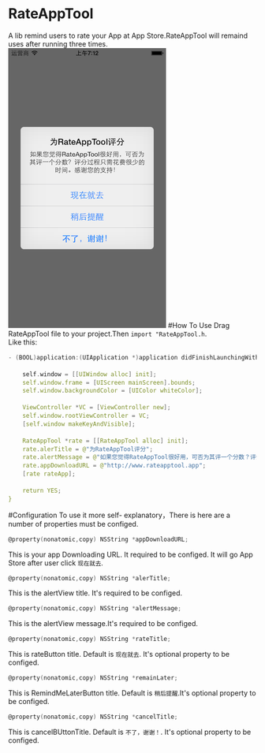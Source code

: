 RateAppTool
=====================
A lib remind users to rate your App at App Store.RateAppTool will remaind uses after running three times.
![](https://github.com/Liqiankun/RateAppTool/raw/master/RateAppToolDemo/rateAppTool.png )
#How To Use
Drag RateAppTool file to your project.Then `import "RateAppTool.h`.<br>
Like this:<br>
```c
- (BOOL)application:(UIApplication *)application didFinishLaunchingWithOptions:(NSDictionary *)launchOptions {
    
    self.window = [[UIWindow alloc] init];
    self.window.frame = [UIScreen mainScreen].bounds;
    self.window.backgroundColor = [UIColor whiteColor];
  
    ViewController *VC = [ViewController new];
    self.window.rootViewController = VC;
    [self.window makeKeyAndVisible];
    
    RateAppTool *rate = [[RateAppTool alloc] init];
    rate.alerTitle = @"为RateAppTool评分";
    rate.alertMessage = @"如果您觉得RateAppTool很好用，可否为其评一个分数？评分过程只需花费很少的时间。感谢您的支持！";
    rate.appDownloadURL = @"http://www.rateapptool.app";
    [rate rateApp];
  
    return YES;
}
```
#Configuration
To use it more self- explanatory，There is here are a number of properties must be configed.
```c
@property(nonatomic,copy) NSString *appDownloadURL;
```
This is your app Downloading URL. It required to be configed. It will go App Store after user click `现在就去`.
```c
@property(nonatomic,copy) NSString *alerTitle;
```
This is the alertView title. It's required to be configed.
```c
@property(nonatomic,copy) NSString *alertMessage;
```
This is the alertView message.It's required to be configed.
```c
@property(nonatomic,copy) NSString *rateTitle;
```
This is rateButton title. Default is `现在就去`. It's optional property to be configed.
```c
@property(nonatomic,copy) NSString *remainLater;
```
This is RemindMeLaterButton title. Default is `稍后提醒`.It's optional property to be configed.
```c
@property(nonatomic,copy) NSString *cancelTitle;
```
This is cancelBUttonTitle. Default is `不了，谢谢！`. It's optional property to be configed.

